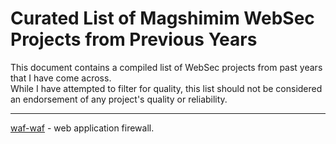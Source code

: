 # Curated List of Magshimim WebSec Projects from Previous Years

This document contains a compiled list of WebSec projects from past years that I have come across.
\
While I have attempted to filter for quality, this list should not be considered an endorsement of any project's quality or reliability.

---

[waf-waf](https://github.com/N-R-technologies/waf-waf) - web application firewall.

